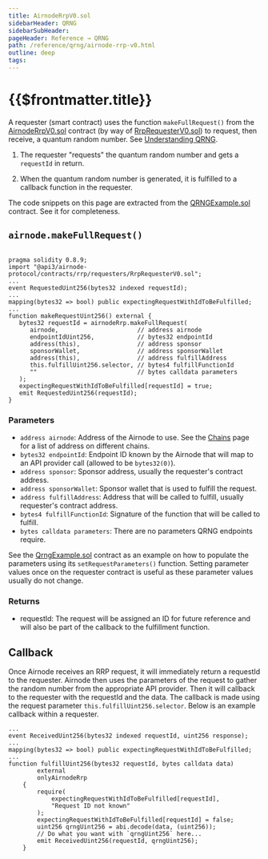 ```yaml
---
title: AirnodeRrpV0.sol
sidebarHeader: QRNG
sidebarSubHeader:
pageHeader: Reference → QRNG
path: /reference/qrng/airnode-rrp-v0.html
outline: deep
tags:
---
```


<PageHeader/>

<SearchHighlight/>

# {{$frontmatter.title}}

A requester (smart contract) uses the function `makeFullRequest()` from the
[AirnodeRrpV0.sol](https://github.com/api3dao/airnode/blob/master/packages/airnode-protocol/contracts/rrp/AirnodeRrpV0.sol)
contract (by way of
[RrpRequesterV0.sol](https://github.com/api3dao/airnode/blob/master/packages/airnode-protocol/contracts/rrp/requesters/RrpRequesterV0.sol))
to request, then receive, a quantum random number. See
[Understanding QRNG](/reference/qrng/).

1. The requester "requests" the quantum random number and gets a `requestId` in
   return.

2. When the quantum random number is generated, it is fulfilled to a callback
   function in the requester.

The code snippets on this page are extracted from the
[QRNGExample.sol](/reference/qrng/qrng-example.md) contract. See it for
completeness.

## `airnode.makeFullRequest()`

```solidity

pragma solidity 0.8.9;
import "@api3/airnode-protocol/contracts/rrp/requesters/RrpRequesterV0.sol";
...
event RequestedUint256(bytes32 indexed requestId);
...
mapping(bytes32 => bool) public expectingRequestWithIdToBeFulfilled;
...
function makeRequestUint256() external {
   bytes32 requestId = airnodeRrp.makeFullRequest(
      airnode,                      // address airnode
      endpointIdUint256,            // bytes32 endpointId
      address(this),                // address sponsor
      sponsorWallet,                // address sponsorWallet
      address(this),                // address fulfillAddress
      this.fulfillUint256.selector, // bytes4 fulfillFunctionId
      ""                            // bytes calldata parameters
   );
   expectingRequestWithIdToBeFulfilled[requestId] = true;
   emit RequestedUint256(requestId);
}
```

### Parameters

- `address airnode`: Address of the Airnode to use. See the
  [Chains](/reference/qrng/chains.md) page for a list of address on different
  chains.
- `bytes32 endpointId`: Endpoint ID known by the Airnode that will map to an API
  provider call (allowed to be `bytes32(0)`).
- `address sponsor`: Sponsor address, usually the requester's contract address.
- `address sponsorWallet`: Sponsor wallet that is used to fulfill the request.
- `address fulfillAddress`: Address that will be called to fulfill, usually
  requester's contract address.
- `bytes4 fulfillFunctionId`: Signature of the function that will be called to
  fulfill.
- `bytes calldata parameters`: There are no parameters QRNG endpoints require.

See the [QrngExample.sol](/reference/qrng/qrng-example.md) contract as an
example on how to populate the parameters using its `setRequestParameters()`
function. Setting parameter values once on the requester contract is useful as
these parameter values usually do not change.

### Returns

- requestId: The request will be assigned an ID for future reference and will
  also be part of the callback to the fulfillment function.

## Callback

Once Airnode receives an RRP request, it will immediately return a requestId to
the requester. Airnode then uses the parameters of the request to gather the
random number from the appropriate API provider. Then it will callback to the
requester with the requestId and the data. The callback is made using the
request parameter `this.fulfillUint256.selector`. Below is an example callback
within a requester.

```solidity
...
event ReceivedUint256(bytes32 indexed requestId, uint256 response);
...
mapping(bytes32 => bool) public expectingRequestWithIdToBeFulfilled;
...
function fulfillUint256(bytes32 requestId, bytes calldata data)
        external
        onlyAirnodeRrp
    {
        require(
            expectingRequestWithIdToBeFulfilled[requestId],
            "Request ID not known"
        );
        expectingRequestWithIdToBeFulfilled[requestId] = false;
        uint256 qrngUint256 = abi.decode(data, (uint256));
        // Do what you want with `qrngUint256` here...
        emit ReceivedUint256(requestId, qrngUint256);
    }
```
